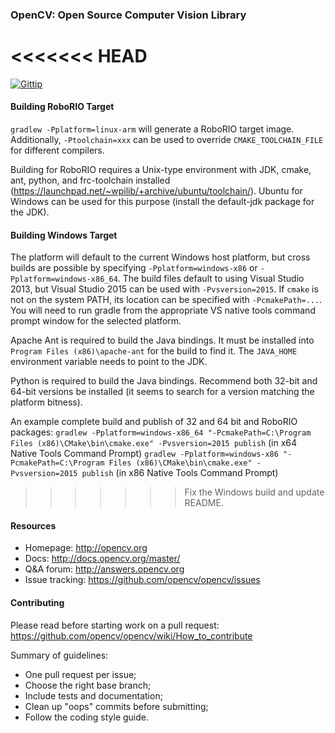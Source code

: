 ### OpenCV: Open Source Computer Vision Library

<<<<<<< HEAD
=======
[![Gittip](http://img.shields.io/gittip/OpenCV.png)](https://www.gittip.com/OpenCV/)

#### Building RoboRIO Target

`gradlew -Pplatform=linux-arm` will generate a RoboRIO target image.
Additionally, `-Ptoolchain=xxx` can be used to override `CMAKE_TOOLCHAIN_FILE`
for different compilers.

Building for RoboRIO requires a Unix-type environment with JDK, cmake, ant,
python, and frc-toolchain installed
(https://launchpad.net/~wpilib/+archive/ubuntu/toolchain/).
Ubuntu for Windows can be used for this purpose (install the default-jdk
package for the JDK).

#### Building Windows Target

The platform will default to the current Windows host platform, but cross
builds are possible by specifying `-Pplatform=windows-x86` or
`-Pplatform=windows-x86_64`.  The build files default to using Visual Studio
2013, but Visual Studio 2015 can be used with `-Pvsversion=2015`.  If `cmake`
is not on the system PATH, its location can be specified with
`-PcmakePath=...`.  You will need to run gradle from the appropriate VS native
tools command prompt window for the selected platform.

Apache Ant is required to build the Java bindings.  It must be installed into
`Program Files (x86)\apache-ant` for the build to find it.  The `JAVA_HOME`
environment variable needs to point to the JDK.

Python is required to build the Java bindings.  Recommend both 32-bit and 64-bit
versions be installed (it seems to search for a version matching the platform
bitness).

An example complete build and publish of 32 and 64 bit and RoboRIO packages:
`gradlew -Pplatform=windows-x86_64 "-PcmakePath=C:\Program Files (x86)\CMake\bin\cmake.exe" -Pvsversion=2015 publish` (in x64 Native Tools Command Prompt)
`gradlew -Pplatform=windows-x86 "-PcmakePath=C:\Program Files (x86)\CMake\bin\cmake.exe" -Pvsversion=2015 publish` (in x86 Native Tools Command Prompt)

>>>>>>> Fix the Windows build and update README.
#### Resources

* Homepage: <http://opencv.org>
* Docs: <http://docs.opencv.org/master/>
* Q&A forum: <http://answers.opencv.org>
* Issue tracking: <https://github.com/opencv/opencv/issues>

#### Contributing

Please read before starting work on a pull request: <https://github.com/opencv/opencv/wiki/How_to_contribute>

Summary of guidelines:

* One pull request per issue;
* Choose the right base branch;
* Include tests and documentation;
* Clean up "oops" commits before submitting;
* Follow the coding style guide.
